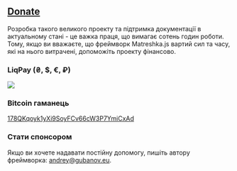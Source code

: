 ## [Donate](#!donate)

Розробка такого великого проекту та підтримка документації в актуальному стані - це важка праця, що вимагає сотень годин роботи. Тому, якщо ви вважаєте, що фреймворк Matreshka.js вартий сил та часу, які на нього витрачені, допоможіть проекту фінансово.

### LiqPay (₴, $, €, ₽)

<a href="https://www.liqpay.com/api/3/checkout?data=eyJ2ZXJzaW9uIjozLCJhY3Rpb24iOiJwYXlkb25hdGUiLCJwdWJsaWNfa2V5IjoiaTE1MzAxOTQ4NjA2IiwiYW1vdW50IjoiMjAwIiwiY3VycmVuY3kiOiJVQUgiLCJkZXNjcmlwdGlvbiI6IkRvbmF0ZSIsInR5cGUiOiJkb25hdGUiLCJsYW5ndWFnZSI6ImVuIn0%3D&signature=mvTntsEXOtTvvQE%2FVT8Mej98KmA%3D" target="_blank"><img src="img/liqpay-donate-button.png"></a>

### Bitcoin гаманець
<a href="bitcoin:178QKqoyk1yXi9SoyFCv66cW3P7YmiCxAd">178QKqoyk1yXi9SoyFCv66cW3P7YmiCxAd</a>

### Стати спонсором
Якщо ви хочете надавати постійну допомогу, пишіть автору фреймворка:
[andrey@gubanov.eu](mailto:andrey@gubanov.eu).
